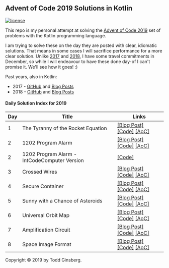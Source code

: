## Advent of Code 2019 Solutions in Kotlin

[![license](https://img.shields.io/github/license/tginsberg/advent-2019-kotlin)]()

This repo is my personal attempt at solving the [Advent of Code 2019](http://adventofcode.com/2019) set of problems with the Kotlin programming language.

I am trying to solve these on the day they are posted with clear, idiomatic solutions. That means in some cases I will sacrifice performance for a more clear solution. Unlike [2017](https://github.com/tginsberg/advent-2017-kotlin) and [2018](https://github.com/tginsberg/advent-2018-kotlin), I have some travel commitments in December, so while I will endeavour to have these done day-of I can't promise it. We'll see how it goes! :)

Past years, also in Kotlin:
 * 2017 - [GitHub](https://github.com/tginsberg/advent-2017-kotlin/) and [Blog Posts](https://todd.ginsberg.com/post/advent-of-code/2017/)
 * 2018 - [GitHub](https://github.com/tginsberg/advent-2018-kotlin/) and [Blog Posts](https://todd.ginsberg.com/post/advent-of-code/2018/)


#### Daily Solution Index for 2019
|   Day   | Title                                         |  Links                                       |
| --------|-----------------------------------------------|--------------------------------------------- |
|    1    | The Tyranny of the Rocket Equation            | [\[Blog Post\]](https://todd.ginsberg.com/post/advent-of-code/2019/day1/) [\[Code\]](https://github.com/tginsberg/advent-2019-kotlin/blob/master/src/main/kotlin/com/ginsberg/advent2019/Day01.kt) [\[AoC\]](http://adventofcode.com/2019/day/1) |
|    2    | 1202 Program Alarm                            | [\[Blog Post\]](https://todd.ginsberg.com/post/advent-of-code/2019/day2/) [\[Code\]](https://github.com/tginsberg/advent-2019-kotlin/blob/master/src/main/kotlin/com/ginsberg/advent2019/Day02.kt) [\[AoC\]](http://adventofcode.com/2019/day/2) |
|    2    | 1202 Program Alarm - IntCodeComputer Version  | [\[Code\]](https://github.com/tginsberg/advent-2019-kotlin/blob/master/src/main/kotlin/com/ginsberg/advent2019/Day02IntCode.kt) |
|    3    | Crossed Wires                                 | [\[Blog Post\]](https://todd.ginsberg.com/post/advent-of-code/2019/day3/) [\[Code\]](https://github.com/tginsberg/advent-2019-kotlin/blob/master/src/main/kotlin/com/ginsberg/advent2019/Day03.kt) [\[AoC\]](http://adventofcode.com/2019/day/3) |
|    4    | Secure Container                              | [\[Blog Post\]](https://todd.ginsberg.com/post/advent-of-code/2019/day4/) [\[Code\]](https://github.com/tginsberg/advent-2019-kotlin/blob/master/src/main/kotlin/com/ginsberg/advent2019/Day04.kt) [\[AoC\]](http://adventofcode.com/2019/day/4) |
|    5    | Sunny with a Chance of Asteroids              | [\[Blog Post\]](https://todd.ginsberg.com/post/advent-of-code/2019/day5/) [\[Code\]](https://github.com/tginsberg/advent-2019-kotlin/blob/master/src/main/kotlin/com/ginsberg/advent2019/Day05.kt) [\[AoC\]](http://adventofcode.com/2019/day/5) |
|    6    | Universal Orbit Map                           | [\[Blog Post\]](https://todd.ginsberg.com/post/advent-of-code/2019/day6/) [\[Code\]](https://github.com/tginsberg/advent-2019-kotlin/blob/master/src/main/kotlin/com/ginsberg/advent2019/Day06.kt) [\[AoC\]](http://adventofcode.com/2019/day/6) |
|    7    | Amplification Circuit                         | [\[Blog Post\]](https://todd.ginsberg.com/post/advent-of-code/2019/day7/) [\[Code\]](https://github.com/tginsberg/advent-2019-kotlin/blob/master/src/main/kotlin/com/ginsberg/advent2019/Day07.kt) [\[AoC\]](http://adventofcode.com/2019/day/7) |
|    8    | Space Image Format                            | [\[Blog Post\]](https://todd.ginsberg.com/post/advent-of-code/2019/day8/) [\[Code\]](https://github.com/tginsberg/advent-2019-kotlin/blob/master/src/main/kotlin/com/ginsberg/advent2019/Day08.kt) [\[AoC\]](http://adventofcode.com/2019/day/8) |
        

Copyright &copy; 2019 by Todd Ginsberg.
